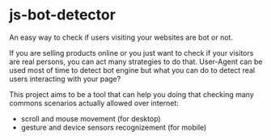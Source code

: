 # js-bot-detector
An easy way to check if users visiting your websites are bot or not. 

If you are selling products online or you just want to check if your visitors are real persons, you can act many strategies to do that.
User-Agent can be used most of time to detect bot engine but what you can do to detect real users interacting with your page?

This project aims to be a tool that can help you doing that checking many commons scenarios actually allowed over internet:
- scroll and mouse movement (for desktop)
- gesture and device sensors recognizement (for mobile)

